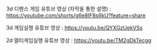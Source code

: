 3d 디펜스 게임 유튜브 영상 (자막을 통한 설명) : https://youtube.com/shorts/g6e8IF8s6kU?feature=share

3d 게임실행 유튜브 영상 : https://youtu.be/QYXGzUekVSs


2d 멀티게임실행 유튜브 영상 : https://youtu.be/TM2gDkTecgg
